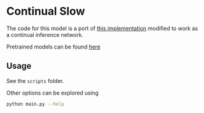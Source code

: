 # Continual Slow
The code for this model is a port of [this implementation](https://github.com/facebookresearch/SlowFast) modified to work as a continual inference network.

Pretrained models can be found [here](https://pytorchvideo.readthedocs.io/en/latest/model_zoo.html)

## Usage
See the `scripts` folder.

Other options can be explored using
```bash
python main.py --help
```